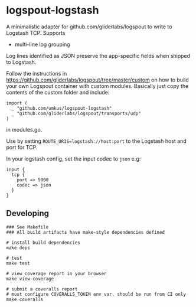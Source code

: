 # logspout-logstash

A minimalistic adapter for github.com/gliderlabs/logspout to write to Logstash TCP.  Supports

* multi-line log grouping

Log lines identified as JSON preserve the app-specific fields when shipped to Logstash.

Follow the instructions in https://github.com/gliderlabs/logspout/tree/master/custom on how to build your own Logspout container with custom modules. Basically just copy the contents of the custom folder and include:

```
import (
  _ "github.com/umkus/logspout-logstash"
  _ "github.com/gliderlabs/logspout/transports/udp"
)
```

in modules.go.

Use by setting `ROUTE_URIS=logstash://host:port` to the Logstash host and port for TCP.

In your logstash config, set the input codec to `json` e.g:

```
input {
  tcp {
    port => 5000
    codec => json
  }
}
```

## Developing

```
### See Makefile
### All build artifacts have make-style dependencies defined

# install build dependencies
make deps

# test
make test

# view coverage report in your browser
make view-coverage

# submit a coveralls report
# must configure COVERALLS_TOKEN env var, should be run from CI only
make coveralls
```
